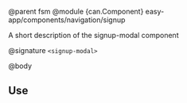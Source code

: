 @parent fsm
@module {can.Component} easy-app/components/navigation/signup <signup-modal>

A short description of the signup-modal component

@signature `<signup-modal>`

@body

## Use

